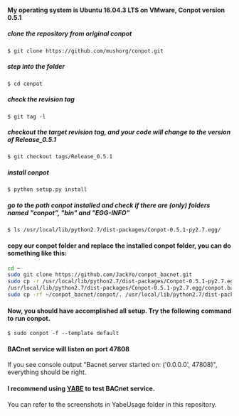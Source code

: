 #### My operating system is Ubuntu 16.04.3 LTS on VMware, Conpot version 0.5.1

##### clone the repository from original conpot
`$ git clone https://github.com/mushorg/conpot.git`
 
##### step into the folder
`$ cd conpot`

##### check the revision tag
`$ git tag -l`


##### checkout the target revision tag, and your code will change to the version of Release_0.5.1
`$ git checkout tags/Release_0.5.1`


##### install conpot
`$ python setup.py install`


##### go to the path conpot installed and check if there are (only) folders named "conpot", "bin" and "EGG-INFO"
`$ ls /usr/local/lib/python2.7/dist-packages/Conpot-0.5.1-py2.7.egg/`



#### copy our conpot folder and replace the installed conpot folder, you can do something like this:
```bash
cd ~
sudo git clone https://github.com/JackYo/conpot_bacnet.git
sudo cp -r /usr/local/lib/python2.7/dist-packages/Conpot-0.5.1-py2.7.egg/conpot \
/usr/local/lib/python2.7/dist-packages/Conpot-0.5.1-py2.7.egg/conpot.bak
sudo cp -rf ~/conpot_bacnet/conpot/. /usr/local/lib/python2.7/dist-packages/Conpot-0.5.1-py2.7.egg/conpot/
```
#### Now, you should have accomplished all setup. Try the following command to run conpot.
`$ sudo conpot -f --template default`

#### BACnet service will listen on port 47808
If you see console output "Bacnet server started on: ('0.0.0.0', 47808)", everything should be right.

#### I recommend using [YABE](https://sourceforge.net/projects/yetanotherbacnetexplorer/) to test BACnet service.
You can refer to the screenshots in YabeUsage folder in this repository.
